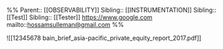 
%%
Parent:: [[OBSERVABILITY]]
Sibling:: [[INSTRUMENTATION]]
Sibling:: [[Test]]
Sibling:: [[Tester]]
https://www.google.com
mailto::hossamsulleman@gmail.com
%%

![[12345678 bain_brief_asia-pacific_private_equity_report_2017.pdf]]